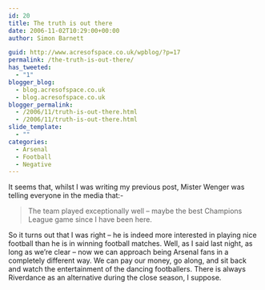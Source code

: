 ```yaml
---
id: 20
title: The truth is out there
date: 2006-11-02T10:29:00+00:00
author: Simon Barnett

guid: http://www.acresofspace.co.uk/wpblog/?p=17
permalink: /the-truth-is-out-there/
has_tweeted:
  - "1"
blogger_blog:
  - blog.acresofspace.co.uk
  - blog.acresofspace.co.uk
blogger_permalink:
  - /2006/11/truth-is-out-there.html
  - /2006/11/truth-is-out-there.html
slide_template:
  - ""
categories:
  - Arsenal
  - Football
  - Negative
---
```

It seems that, whilst I was writing my previous post, Mister Wenger was telling everyone in the media that:-

> The team played exceptionally well &#8211; maybe the best Champions League game since I have been here.

<span style="font-size: 100%">So it turns out that I was right &#8211; he is indeed more interested in playing nice football than he is in winning football matches. Well, as I said last night, as long as we&#8217;re clear &#8211; now we can approach being Arsenal fans in a completely different way. We can pay our money, go along, and sit back and watch the entertainment of the dancing footballers. There is always Riverdance as an alternative during the close season, I suppose.</span>
